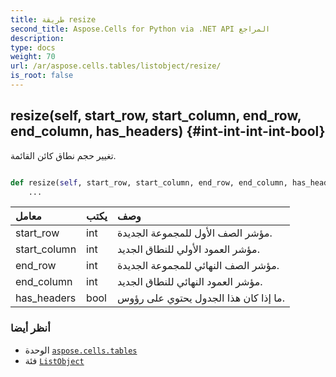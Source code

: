 ```yaml
---
title: طريقة resize
second_title: Aspose.Cells for Python via .NET API المراجع
description:
type: docs
weight: 70
url: /ar/aspose.cells.tables/listobject/resize/
is_root: false
---
```

##  resize(self, start_row, start_column, end_row, end_column, has_headers) {#int-int-int-int-bool}
تغيير حجم نطاق كائن القائمة.



```python

def resize(self, start_row, start_column, end_row, end_column, has_headers):
    ...
```


| معامل| يكتب| وصف|
| :- | :- | :- |
| start_row | int | مؤشر الصف الأول للمجموعة الجديدة.|
| start_column | int | مؤشر العمود الأولي للنطاق الجديد.|
| end_row | int | مؤشر الصف النهائي للمجموعة الجديدة.|
| end_column | int | مؤشر العمود النهائي للنطاق الجديد.|
| has_headers | bool | ما إذا كان هذا الجدول يحتوي على رؤوس.|



###  أنظر أيضا
* الوحدة [`aspose.cells.tables`](../../)
* فئة [`ListObject`](/cells/python-net/ar/aspose.cells.tables/listobject)
